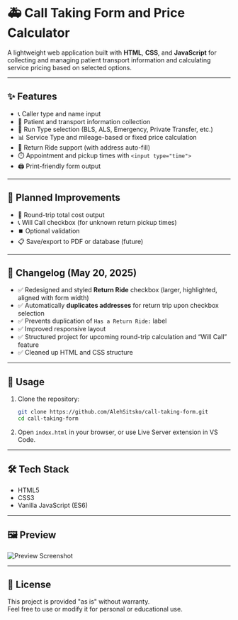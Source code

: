 # 🚑 Call Taking Form and Price Calculator

A lightweight web application built with **HTML**, **CSS**, and **JavaScript** for collecting and managing patient transport information and calculating service pricing based on selected options.

---

## ✨ Features

- 📞 Caller type and name input  
- 🧍 Patient and transport information collection  
- 📝 Run Type selection (BLS, ALS, Emergency, Private Transfer, etc.)  
- 📊 Service Type and mileage-based or fixed price calculation  
- 🔁 Return Ride support (with address auto-fill)  
- ⏱️ Appointment and pickup times with `<input type="time">`  
- 🖨️ Print-friendly form output  

---

## 🚧 Planned Improvements

- 🔄 Round-trip total cost output  
- 📞 Will Call checkbox (for unknown return pickup times)  
- ⏹️ Optional validation  
- 📋 Save/export to PDF or database (future)

---

## 📌 Changelog (May 20, 2025)

- ✅ Redesigned and styled **Return Ride** checkbox (larger, highlighted, aligned with form width)  
- ✅ Automatically **duplicates addresses** for return trip upon checkbox selection  
- ✅ Prevents duplication of `Has a Return Ride:` label  
- ✅ Improved responsive layout  
- ✅ Structured project for upcoming round-trip calculation and “Will Call” feature  
- ✅ Cleaned up HTML and CSS structure  

---

## 🚀 Usage

1. Clone the repository:
   ```bash
   git clone https://github.com/AlehSitsko/call-taking-form.git
   cd call-taking-form
   ```

2. Open `index.html` in your browser, or use Live Server extension in VS Code.

---

## 🛠 Tech Stack

- HTML5  
- CSS3  
- Vanilla JavaScript (ES6)

---

## 🖼️ Preview

![Preview Screenshot](preview.png)

---

## 📄 License

This project is provided "as is" without warranty.  
Feel free to use or modify it for personal or educational use.
